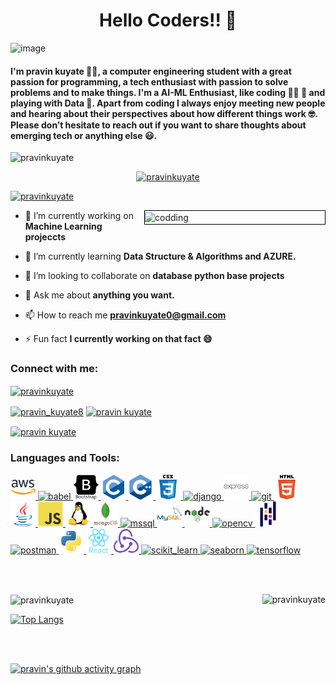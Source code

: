 <h1 align="center">  Hello Coders!! 👋 </h1>

![image](https://user-images.githubusercontent.com/84271800/194936626-02de68eb-ce2c-408b-ae0e-4ab6c35e0334.png)


<h4 align="left"> I'm pravin kuyate 🙋‍♂️, a computer engineering student with a great passion for programming, a tech enthusiast with passion to solve problems and to make things. I'm a AI-ML Enthusiast, like coding 🧑‍💻  🧑‍ and playing with Data 🤩. Apart from coding I always enjoy meeting new people and hearing about their perspectives about how different things work 🤓. Please don’t hesitate to reach out if you want to share thoughts about emerging tech or anything else 😃.</h4>

<p align="left"> <img src="https://komarev.com/ghpvc/?username=pravinkuyate&label=Profile%20views&color=0e75b6&style=flat" alt="pravinkuyate" /> </p>

<p align="center"> <a href="https://github.com/pravinkuyate/github-profile-trophy"><img src="https://github-profile-trophy.vercel.app/?username=pravinkuyate&theme=juicyfresh&no-frame=true&no-bg=true" alt="pravinkuyate" /></a> </p>


<p align="left"> <a href="https://twitter.com/kuyatepravin" target="blank"><img src="https://img.shields.io/twitter/follow/kuyatepravin?logo=twitter&style=for-the-badge" alt="pravinkuyate" /></a> </p>


<img align="right" alt="codding"  src="https://mir-s3-cdn-cf.behance.net/project_modules/max_1200/81bb4b165684019.640b6038d133e.gif" style="border: 1px solid black; padding:2px 0px; width:30vw" />



- 🔭 I’m currently working on **Machine Learning projeccts**

- 🌱 I’m currently learning **Data Structure & Algorithms and AZURE.**

- 👯 I’m looking to collaborate on **database python base projects**



  

- 💬 Ask me about **anything you want.**

- 📫 How to reach me **pravinkuyate0@gmail.com**

- ⚡ Fun fact **I currently working on that fact  😄**



<h3 align="left">Connect with me:</h3>
<p align="left">

<a href="https://linkedin.com/in/pravinkuyate" target="blank"><img align="center" src="https://raw.githubusercontent.com/rahuldkjain/github-profile-readme-generator/master/src/images/icons/Social/linked-in-alt.svg" alt="pravinkuyate" height="30" width="40" /></a>

<a href="https://instagram.com/pravin_kuyate8" target="blank"><img align="center" src="https://raw.githubusercontent.com/rahuldkjain/github-profile-readme-generator/master/src/images/icons/Social/instagram.svg" alt="pravin_kuyate8" height="30" width="40" /></a>
<a href="https://www.leetcode.com/pravinkuyate" target="blank"><img align="center" src="https://raw.githubusercontent.com/rahuldkjain/github-profile-readme-generator/master/src/images/icons/Social/leet-code.svg" alt="pravin kuyate" height="30" width="40" /></a>

<a href="https://www.kaggle.com/pravinkuyate" target="blank"><img align="center" src="https://github.com/rahuldkjain/github-profile-readme-generator/blob/master/src/images/icons/Social/kaggle.svg" alt="pravin kuyate" height="30" width="40" /></a>


<h3 align="left">Languages and Tools:</h3>
<p align="left"> <a href="https://aws.amazon.com" target="_blank" rel="noreferrer"> <img src="https://raw.githubusercontent.com/devicons/devicon/master/icons/amazonwebservices/amazonwebservices-original-wordmark.svg" alt="aws" width="40" height="40"/> </a> <a href="https://babeljs.io/" target="_blank" rel="noreferrer"> <img src="https://www.vectorlogo.zone/logos/babeljs/babeljs-icon.svg" alt="babel" width="40" height="40"/> </a> <a href="https://getbootstrap.com" target="_blank" rel="noreferrer"> <img src="https://raw.githubusercontent.com/devicons/devicon/master/icons/bootstrap/bootstrap-plain-wordmark.svg" alt="bootstrap" width="40" height="40"/> </a> <a href="https://www.cprogramming.com/" target="_blank" rel="noreferrer"> <img src="https://raw.githubusercontent.com/devicons/devicon/master/icons/c/c-original.svg" alt="c" width="40" height="40"/> </a> <a href="https://www.w3schools.com/cpp/" target="_blank" rel="noreferrer"> <img src="https://raw.githubusercontent.com/devicons/devicon/master/icons/cplusplus/cplusplus-original.svg" alt="cplusplus" width="40" height="40"/> </a> <a href="https://www.w3schools.com/css/" target="_blank" rel="noreferrer"> <img src="https://raw.githubusercontent.com/devicons/devicon/master/icons/css3/css3-original-wordmark.svg" alt="css3" width="40" height="40"/> </a> <a href="https://www.djangoproject.com/" target="_blank" rel="noreferrer"> <img src="https://cdn.worldvectorlogo.com/logos/django.svg" alt="django" width="40" height="40"/> </a> <a href="https://expressjs.com" target="_blank" rel="noreferrer"> <img src="https://raw.githubusercontent.com/devicons/devicon/master/icons/express/express-original-wordmark.svg" alt="express" width="40" height="40"/> </a> <a href="https://git-scm.com/" target="_blank" rel="noreferrer"> <img src="https://www.vectorlogo.zone/logos/git-scm/git-scm-icon.svg" alt="git" width="40" height="40"/> </a> <a href="https://www.w3.org/html/" target="_blank" rel="noreferrer"> <img src="https://raw.githubusercontent.com/devicons/devicon/master/icons/html5/html5-original-wordmark.svg" alt="html5" width="40" height="40"/> </a> <a href="https://www.java.com" target="_blank" rel="noreferrer"> <img src="https://raw.githubusercontent.com/devicons/devicon/master/icons/java/java-original.svg" alt="java" width="40" height="40"/> </a> <a href="https://developer.mozilla.org/en-US/docs/Web/JavaScript" target="_blank" rel="noreferrer"> <img src="https://raw.githubusercontent.com/devicons/devicon/master/icons/javascript/javascript-original.svg" alt="javascript" width="40" height="40"/> </a> <a href="https://www.linux.org/" target="_blank" rel="noreferrer"> <img src="https://raw.githubusercontent.com/devicons/devicon/master/icons/linux/linux-original.svg" alt="linux" width="40" height="40"/> </a> <a href="https://www.mongodb.com/" target="_blank" rel="noreferrer"> <img src="https://raw.githubusercontent.com/devicons/devicon/master/icons/mongodb/mongodb-original-wordmark.svg" alt="mongodb" width="40" height="40"/> </a> <a href="https://www.microsoft.com/en-us/sql-server" target="_blank" rel="noreferrer"> <img src="https://www.svgrepo.com/show/303229/microsoft-sql-server-logo.svg" alt="mssql" width="40" height="40"/> </a> <a href="https://www.mysql.com/" target="_blank" rel="noreferrer"> <img src="https://raw.githubusercontent.com/devicons/devicon/master/icons/mysql/mysql-original-wordmark.svg" alt="mysql" width="40" height="40"/> </a> <a href="https://nodejs.org" target="_blank" rel="noreferrer"> <img src="https://raw.githubusercontent.com/devicons/devicon/master/icons/nodejs/nodejs-original-wordmark.svg" alt="nodejs" width="40" height="40"/> </a> <a href="https://opencv.org/" target="_blank" rel="noreferrer"> <img src="https://www.vectorlogo.zone/logos/opencv/opencv-icon.svg" alt="opencv" width="40" height="40"/> </a> <a href="https://pandas.pydata.org/" target="_blank" rel="noreferrer"> <img src="https://raw.githubusercontent.com/devicons/devicon/2ae2a900d2f041da66e950e4d48052658d850630/icons/pandas/pandas-original.svg" alt="pandas" width="40" height="40"/> </a> <a href="https://postman.com" target="_blank" rel="noreferrer"> <img src="https://www.vectorlogo.zone/logos/getpostman/getpostman-icon.svg" alt="postman" width="40" height="40"/> </a> <a href="https://www.python.org" target="_blank" rel="noreferrer"> <img src="https://raw.githubusercontent.com/devicons/devicon/master/icons/python/python-original.svg" alt="python" width="40" height="40"/> </a> <a href="https://reactjs.org/" target="_blank" rel="noreferrer"> <img src="https://raw.githubusercontent.com/devicons/devicon/master/icons/react/react-original-wordmark.svg" alt="react" width="40" height="40"/> </a> <a href="https://redux.js.org" target="_blank" rel="noreferrer"> <img src="https://raw.githubusercontent.com/devicons/devicon/master/icons/redux/redux-original.svg" alt="redux" width="40" height="40"/> </a> <a href="https://scikit-learn.org/" target="_blank" rel="noreferrer"> <img src="https://upload.wikimedia.org/wikipedia/commons/0/05/Scikit_learn_logo_small.svg" alt="scikit_learn" width="40" height="40"/> </a> <a href="https://seaborn.pydata.org/" target="_blank" rel="noreferrer"> <img src="https://seaborn.pydata.org/_images/logo-mark-lightbg.svg" alt="seaborn" width="40" height="40"/> </a> <a href="https://www.tensorflow.org" target="_blank" rel="noreferrer"> <img src="https://www.vectorlogo.zone/logos/tensorflow/tensorflow-icon.svg" alt="tensorflow" width="40" height="40"/> </a> </p>


<br><br>

<img align="center" src="https://github-readme-streak-stats.herokuapp.com/?user=pravinkuyate&theme=dark&no-frame=true" alt="pravinkuyate" />

<img align="right" src="https://github-readme-stats.vercel.app/api?username=pravinkuyate&show_icons=true&locale=en&&theme=tokyonight" alt="pravinkuyate" />

<p align="right">

[![Top Langs](https://github-readme-stats.vercel.app/api/top-langs/?username=pravinkuyate&layout=compact&theme=tokyonight)](https://github.com/pravinkuyate/github-readme-stats)

</p>



<br><br>
<p align="center" width="500">

[![pravin's github activity graph](https://activity-graph.herokuapp.com/graph?username=pravinkuyate&theme=tokyo-night&hide_border=true)](https://github.com/pravinkuyate/github-readme-activity-graph)

</p>

